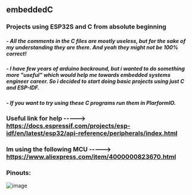 ## embeddedC
### Projects using ESP32S and C from absolute beginning
##### - All the comments in the C files are mostly useless, but for the sake of my understanding they are there. And yeah they might not be 100% correct!
##### - I have few years of arduino backround, but i wanted to do something more "useful" which would help me towards embedded systems engineer career. So i decided to start doing basic projects using just C and ESP-IDF. 
##### - If you want to try using these C programs run them in PlarformIO. 


### Useful link for help -----> https://docs.espressif.com/projects/esp-idf/en/latest/esp32/api-reference/peripherals/index.html
### Im using the following MCU -----> https://www.aliexpress.com/item/4000000823670.html
### Pinouts:
![image](https://user-images.githubusercontent.com/80245457/214358436-1dc30bcd-d62d-45e7-a42f-78977b63b6be.png)
